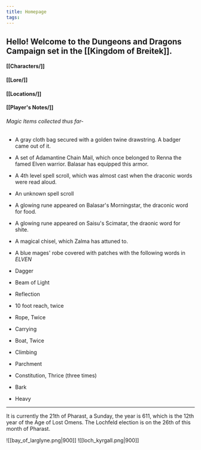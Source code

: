 ```yaml
---
title: Homepage
tags:
---
```

## Hello! Welcome to the Dungeons and Dragons Campaign set in the [[Kingdom of Breitek]].

#### [[Characters/]]
#### [[Lore/]]
#### [[Locations/]]
#### [[Player's Notes/]]

###### Magic Items collected thus far-
- A gray cloth bag secured with a golden twine drawstring. A badger came out of it.
- A set of Adamantine Chain Mail, which once belonged to Renna the famed Elven warrior. Balasar has equipped this armor.
- A 4th level spell scroll, which was almost cast when the draconic words were read aloud.
- An unknown spell scroll
- A glowing rune appeared on Balasar's Morningstar, the draconic word for food.
- A glowing rune appeared on Saisu's Scimatar, the draonic word for shite. 
- A magical chisel, which Zalma has attuned to.
- A blue mages' robe covered with patches with the following words in *ELVEN*
- Dagger
- Beam of Light
- Reflection
- 10 foot reach, twice
- Rope, Twice
- Carrying

- Boat, Twice
- Climbing
- Parchment
- Constitution, Thrice (three times)
- Bark
- Heavy
---


It is currently the 21th of Pharast, a Sunday, the year is 611, which is the 12th year of the Age of Lost Omens. The Lochfeld election is on the 26th of this month of Pharast.

![[bay_of_larglyne.png|900]]
![[loch_kyrgall.png|900]]